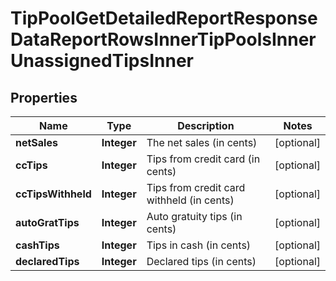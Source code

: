 

# TipPoolGetDetailedReportResponseDataReportRowsInnerTipPoolsInnerUnassignedTipsInner


## Properties

| Name | Type | Description | Notes |
|------------ | ------------- | ------------- | -------------|
|**netSales** | **Integer** | The net sales (in cents) |  [optional] |
|**ccTips** | **Integer** | Tips from credit card (in cents) |  [optional] |
|**ccTipsWithheld** | **Integer** | Tips from credit card withheld (in cents) |  [optional] |
|**autoGratTips** | **Integer** | Auto gratuity tips (in cents) |  [optional] |
|**cashTips** | **Integer** | Tips in cash (in cents) |  [optional] |
|**declaredTips** | **Integer** | Declared tips (in cents) |  [optional] |



